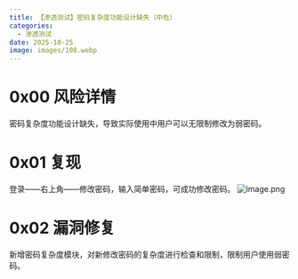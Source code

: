 ```yaml
---
title: 【渗透测试】密码复杂度功能设计缺失（中危）
categories:
  - 渗透测试
date: 2025-10-25
image: images/108.webp
---
```

# 0x00 风险详情
密码复杂度功能设计缺失，导致实际使用中用户可以无限制修改为弱密码。
# 0x01 复现
登录——右上角——修改密码，输入简单密码，可成功修改密码。
![image.png](https://blogslimer.oss-cn-shanghai.aliyuncs.com/blog/20251028104521.png)
# 0x02 漏洞修复
新增密码复杂度模块，对新修改密码的复杂度进行检查和限制，限制用户使用弱密码。